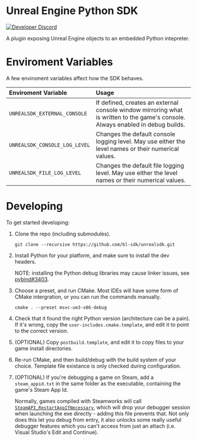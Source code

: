 # Unreal Engine Python SDK
[![Developer Discord](https://img.shields.io/static/v1?label=&message=Developer%20Discord&logo=discord&color=222)](https://discord.gg/VJXtHvh)

A plugin exposing Unreal Engine objects to an embedded Python intepreter.

# Enviroment Variables
A few enviroment variables affect how the SDK behaves.

Enviroment Variable           | Usage
:-----------------------------|:------
`UNREALSDK_EXTERNAL_CONSOLE`  | If defined, creates an external console window mirroring what is written to the game's console. Always enabled in debug builds.
`UNREALSDK_CONSOLE_LOG_LEVEL` | Changes the default console logging level. May use either the level names or their numerical values.
`UNREALSDK_FILE_LOG_LEVEL`    | Changes the default file logging level. May use either the level names or their numerical values.

# Developing
To get started developing:

1. Clone the repo (including submodules).
   ```
   git clone --recursive https://github.com/bl-sdk/unrealsdk.git
   ```

2. Install Python for your platform, and make sure to install the dev headers.

   NOTE: installing the Python debug libraries may cause linker issues, see
   [pybind#3403](https://github.com/pybind/pybind11/issues/3403).

3. Choose a preset, and run CMake. Most IDEs will have some form of CMake intergration, or you can
   run the commands manually.
   ```
   cmake . --preset msvc-ue3-x86-debug
   ```

4. Check that it found the right Python version (architecture can be a pain). If it's wrong, copy
   the `user-includes.cmake.template`, and edit it to point to the correct version.

5. (OPTIONAL) Copy `postbuild.template`, and edit it to copy files to your game install directories.

6. Re-run CMake, and then build/debug with the build system of your choice. Template file existance
   is only checked during configuration.

7. (OPTIONAL) If you're debugging a game on Steam, add a `steam_appid.txt` in the same folder as the
   executable, containing the game's Steam App Id.

   Normally, games compiled with Steamworks will call
   [`SteamAPI_RestartAppIfNecessary`](https://partner.steamgames.com/doc/sdk/api#SteamAPI_RestartAppIfNecessary),
   which will drop your debugger session when launching the exe directly - adding this file prevents
   that. Not only does this let you debug from entry, it also unlocks some really useful debugger
   features which you can't access from just an attach (i.e. Visual Studio's Edit and Continue).
